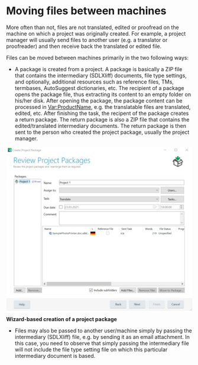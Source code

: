 Moving files between machines
=====
More often than not, files are not translated, edited or proofread on the machine on which a project was originally created. For example, a project manager will usually send files to another user (e.g. a translator or proofreader) and then receive back the translated or edited file.

Files can be moved between machines primarily in the two following ways:

* A package is created from a project. A package is basically a ZIP file that contains the intermediary (SDLXliff) documents, file type settings, and optionally, additional resources such as reference files, TMs, termbases, AutoSuggest dictionaries, etc. The recipient of a package opens the package file, thus extracting its content to an empty folder on his/her disk. After opening the package, the package content can be processed in <Var:ProductName>, e.g. the translatable files are translated, edited, etc. After finishing the task, the recipent of the package creates a return package. The return package is also a ZIP file that contains the edited/translated intermediary documents. The return package is then sent to the person who created the project package, usually the project manager.

<img style="display:block; " src="images/Package01.jpg"/>

**Wizard-based creation of a project package**

* Files may also be passed to another user/machine simply by passing the intermediary (SDLXliff) file, e.g. by sending it as an email attachment. In this case, you need to observe that simply passing the intermediary file will not include the file type setting file on which this particular intermediary document is based.